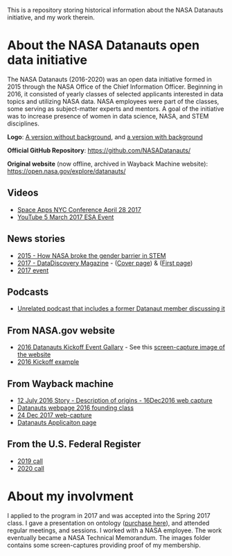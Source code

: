 This is a repository storing historical information about the NASA Datanauts initiative, and my work therein.

# About the NASA Datanauts open data initiative
The NASA Datanauts (2016-2020) was an open data initiative formed in 2015 through the NASA Office of the Chief Information Officer.
Beginning in 2016, it consisted of yearly classes of selected applicants interested in data topics and utilizing NASA data.
NASA employees were part of the classes, some serving as subject-matter experts and mentors.
A goal of the initiative was to increase presence of women in data science, NASA, and STEM disciplines.

**Logo**: [A version without background](https://github.com/rrovetto/NASADatanauts/blob/c18034a876dd2acb0d86a19a7e1c92b7af9b994f/Images/datanauts-logo-purple.png), and [a version with background](https://github.com/rrovetto/NASADatanauts/blob/c18034a876dd2acb0d86a19a7e1c92b7af9b994f/Images/Datanauts-logo.jpg)

**Official GitHub Repository**: https://github.com/NASADatanauts/

**Original website** (now offline, archived in Wayback Machine website): https://open.nasa.gov/explore/datanauts/ 

## Videos
- [Space Apps NYC Conference April 28 2017](https://www.youtube.com/watch?v=JoaQctLP2Cg)
- [YouTube 5 March 2017 ESA Event](https://www.youtube.com/watch?v=Ms2ABM0S1yo)

## News stories
- [2015 - How NASA broke the gender barrier in STEM](https://www.fastcompany.com/3047618/how-nasa-broke-the-gender-barrier-in-stem)
- [2017 - DataDiscovery Magazine](https://issuu.com/secondmuse/docs/nasa-datanauts-2017) - ([Cover page](https://github.com/rrovetto/NASADatanauts/blob/c18034a876dd2acb0d86a19a7e1c92b7af9b994f/Images/DataDiscovery2017_datanauts_cover.jpg)) & ([First page](https://github.com/rrovetto/NASADatanauts/blob/4e1eaeed62d71afbd50179733faf5f9b8add471c/Images/DataDiscovery_Datanauts_1.png))
- [2017 event](https://nasadatanauts-upstateny.weebly.com/)

## Podcasts
- [Unrelated podcast that includes a former Datanaut member discussing it](https://www.listennotes.com/podcasts/the-fat-pipe-of/datanauts-074-understanding-8yjbldHSqUZ/) 

## From NASA.gov website
- [2016 Datanauts Kickoff Event Gallary](https://www.nasa.gov/content/nasa-2016-datanauts/) - See this [screen-capture image of the website](https://github.com/rrovetto/NASADatanauts/blob/a80d86aaac08ef363345b2d1489561935ce2ed2e/Images/Datanauts_NASAwebsite.JPG)
- [2016 Kickoff example](https://www.nasa.gov/image-feature/datanauts)

## From Wayback machine
- [12 July 2016 Story - Description of origins - 16Dec2016 web capture ](https://web.archive.org/web/20161216220450/https://open.nasa.gov/blog/meet-nasa-datanauts-2016-class/)
- [Datanauts webpage 2016 founding class](https://web.archive.org/web/20161222231106/https://open.nasa.gov/explore/datanauts/)
- [24 Dec 2017 web-capture](https://web.archive.org/web/20171224205710/https://open.nasa.gov/explore/datanauts/)
- [Datanauts Applicaiton page](https://web.archive.org/web/20171205183240/https://open.nasa.gov/explore/datanauts/apply/) 

## From the U.S. Federal Register
- [2019 call](https://www.federalregister.gov/documents/2019/11/05/2019-24104/nasa-datanaut-applicant-selection)
- [2020 call](https://www.federalregister.gov/documents/2020/01/16/2020-00553/nasa-datanaut-applicant-selection)

# About my involvment
I applied to the program in 2017 and was accepted into the Spring 2017 class. I gave a presentation on ontology ([purchase here](https://tinyurl.com/4ap2mvcs)), and attended regular meetings, and sessions. I worked with a NASA employee. The work eventually became a NASA Technical Memorandum. The images folder contains some screen-captures providing proof of my membership.
